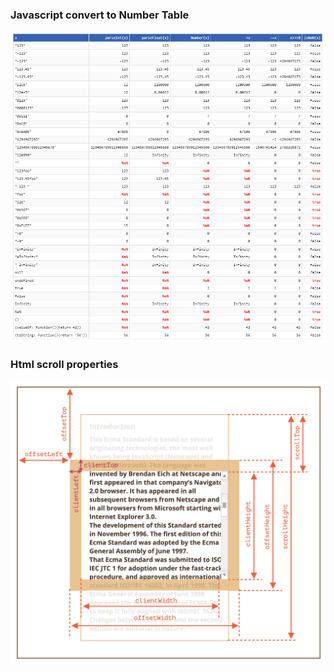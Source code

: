 ### Javascript convert to Number Table
![ConvertTable](./convertTable.png)

### Html scroll properties
![HtmlScroll](./htmlScrollProperty.png)
